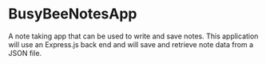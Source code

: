 # BusyBeeNotesApp
A note taking app that can be used to write and save notes. This application will use an Express.js back end and will save and retrieve note data from a JSON file.
